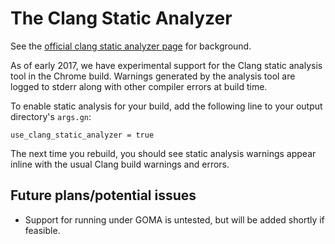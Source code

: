 # The Clang Static Analyzer

See the [official clang static analyzer page](http://clang-analyzer.llvm.org/)
for background.

As of early 2017, we have experimental support for the Clang static analysis
tool in the Chrome build. Warnings generated by the analysis tool are logged
to stderr along with other compiler errors at build time.

To enable static analysis for your build, add the following line to your
output directory's `args.gn`:

```
use_clang_static_analyzer = true
```

The next time you rebuild, you should see static analysis warnings appear inline
with the usual Clang build warnings and errors.

## Future plans/potential issues
* Support for running under GOMA is untested, but will be added shortly if
  feasible.
